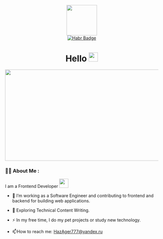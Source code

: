 <div id="header" align="center">
  <img src="https://media.giphy.com/media/gjrYDwbjnK8x36xZIO/giphy.gif" width="100"/>
  <div id="badges">
    <a href="https://career.habr.com/hazager">
      <img src="https://img.shields.io/badge/Habr-blue?logo=habr&logoColor=white&style=for-the-badge" alt="Habr Badge"/>
    </a>
  </div>
  <h1>
  Hello
  <img src="https://media.giphy.com/media/hvRJCLFzcasrR4ia7z/giphy.gif" width="30px"/>
  </h1>
</div>
<div align="center">
  <img src="https://media.giphy.com/media/TilmLMmWrRYYHjLfub/giphy.gif" width="600" height="300"/>
</div>

### :man_technologist: About Me :

I am a Frontend Developer <img src="https://media.giphy.com/media/WUlplcMpOCEmTGBtBW/giphy.gif" width="30">

- :telescope: I’m working as a Software Engineer and contributing to frontend and backend for building web applications.

- :seedling: Exploring Technical Content Writing.

- :zap: In my free time, I do my pet projects or study new technology.

- :mailbox:How to reach me: HazAger777@yandex.ru

